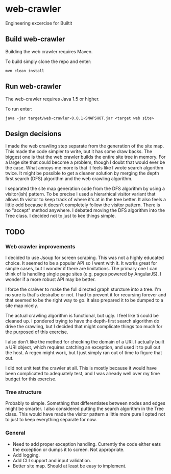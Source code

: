 # web-crawler
Engineering excercise for Builtit

## Build web-crawler
Building the web crawler requires Maven.  

To build simply clone the repo and enter:

```
mvn clean install
```

## Run web-crawler
The web-crawler requires Java 1.5 or higher.

To run enter:

```
java -jar target/web-crawler-0.0.1-SNAPSHOT.jar <target web site>
```

## Design decisions

I made the web crawling step separate from the generation of the site map.  This made the code simpler to write, but it has some draw backs.  The biggest one is that the web crawler builds the entire site tree in memory.  For a large site that could become a problem, though I doubt that would ever be the case.  What annoys me more is that it feels like I wrote search algorithm twice.  It might be possible to get a cleaner solution by merging the depth first search (DFS) algorithm and the web crawling algorithm.

I separated the site map generation code from the DFS algorithm by using a visitor(ish) pattern.  To be precise I used a hierarhical visitor variant that allows th visitor to keep track of where it's at in the tree better.  It also feels a little odd because it doesn't completely follow the visitor pattern.  There is no "accept" method anywhere.  I debated moving the DFS algorithm into the Tree class.  I decided not to just to kee things simple. 

##  TODO

### Web crawler improvements
I decided to use Jsoup for screen scraping.  This was not a highly educated choice.  It seemed to be a popular API so I went with it.  It works great for simple cases, but I wonder if there are limitations.  The primary one I can think of is handling single page sites (e.g. pages powered by AngularJS).  I wonder if a more robust API may be better.

I force the cralwer to make the full directed graph sturcture into a tree.  I'm no sure is that's desiralbe or not.  I had to prevent it for recursing forever and that seemed to be the right way to go.  It also prepared it to be dumped to a site map nicely.

The actual crawling algorithm is functional, but ugly.  I feel like ti could be cleaned up.  I pondered trying to have the depth-first search algorithm do drive the crawling, but I decided that might complicate things too much for the purposed of this exercise.

I also don't like the method for checking the domain of a URI.  I actually built a URI object, which requires catching an exception, and used it to pull out the host.  A regex might work, but I just simply ran out of time to figure that out.

I did not unit test the crawler at all.  This is mostly because it would have been complicated to adequately test, and I was already well over my time budget for this exercise.

### Tree structure
Probably to simple.  Something that differentiates between nodes and edges might be smarter.  I also considered putting the search algorithm in the Tree class.  This would have made the visitor pattern a little more pure  I opted not to just to keep everything separate for now.

### General
*  Need to add proper exception handling.  Currently the code either eats the exception or dumps it to screen.  Not appropriate.
*  Add logging.
*  Add CLI support and input validation.
*  Better site map.  Should at least be easy to implement.
